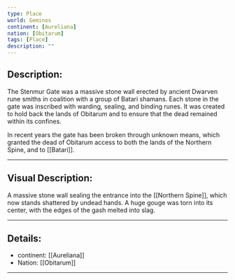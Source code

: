 ```yaml
---
type: Place
world: Geminos
continent: [Aureliana]
nation: [Obitarum]
tags: [Place]
description: ""
---
```


## Description:

The Stenmur Gate was a massive stone wall erected by ancient Dwarven rune smiths in coalition with a group of Batari shamans. Each stone in the gate was inscribed with warding, sealing, and binding runes. It was created to hold back the lands of Obitarum and to ensure that the dead remained within its confines.

In recent years the gate has been broken through unknown means, which granted the dead of Obitarum access to both the lands of the Northern Spine, and to [[Batari]].




---

## Visual Description:

A massive stone wall sealing the entrance into the [[Northern Spine]], which now stands shattered by undead hands. A huge gouge was torn into its center, with the edges of the gash melted into slag.


---
## Details:
- continent: [[Aureliana]]
- Nation: [[Obitarum]]

---




